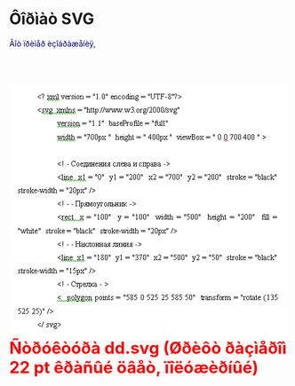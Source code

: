 <html>
<head>

<title> Îáùèé âèä äîêóìåíòà html  </title>


</head>

<body>
<h1>Ôîðìàò SVG</h1>

<SPAN STYLE="color: navy">Âîò ïðèìåð èçîáðàæåíèÿ,</SPAN> 
<object data="dd.svg" type="image/svg+xml"></object>

</br>
</br></br>
<IMG SRC="svg.png" ALT="code" ALIGN="left">


<br>
<p> <span style="font-size:22pt; font-weight:bold; color:red">Ñòðóêòóðà dd.svg (Øðèôò ðàçìåðîì 22 pt êðàñûé öâåò, ïîëóæèðíûé) </span> </p> <br>

</body>
</html>
